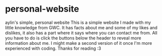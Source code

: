 # personal-website
aylin's simple, personal website 
This is a simple website I made with my little knowledge from GWC. It has facts about me and some of my likes and dislikes, it also has a part where it says where you can contact me from. All you have to do is click the buttons below the header to  reveal more information about me. I might make a second version of it once I'm more experienced with coding. Thanks for reading :3
